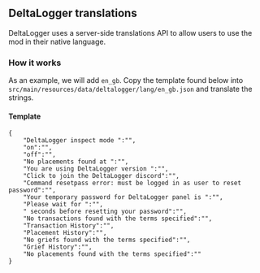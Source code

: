 ## DeltaLogger translations
DeltaLogger uses a server-side translations API to allow users to use the mod in
their native language. 

### How it works
As an example, we will add ``en_gb``. Copy the template found below into 
``src/main/resources/data/deltalogger/lang/en_gb.json`` and translate the strings.

#### Template
```
{
    "DeltaLogger inspect mode ":"",
    "on":"",
    "off":"",
    "No placements found at ":"",
    "You are using DeltaLogger version ":"",
    "Click to join the DeltaLogger discord":"",
    "Command resetpass error: must be logged in as user to reset password":"",
    "Your temporary password for DeltaLogger panel is ":"",
    "Please wait for ":"",
    " seconds before resetting your password":"",
    "No transactions found with the terms specified":"",
    "Transaction History":"",
    "Placement History":"",
    "No griefs found with the terms specified":"",
    "Grief History":"",
    "No placements found with the terms specified":""
}
```